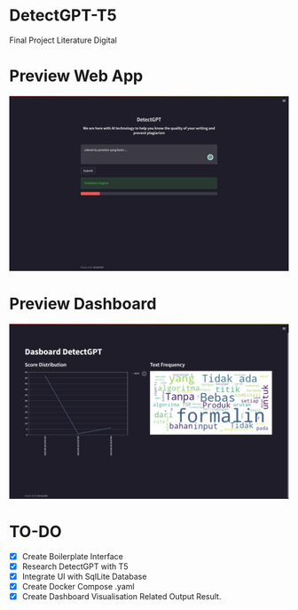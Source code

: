 # DetectGPT-T5
Final Project Literature Digital

# Preview Web App
![](static/preview_app.jpeg)

# Preview Dashboard
![](static/preview_dashboard.jpeg)

# TO-DO
- [x] Create Boilerplate Interface
- [x] Research DetectGPT with T5
- [x] Integrate UI with SqlLite Database
- [x] Create Docker Compose .yaml
- [x] Create Dashboard Visualisation Related Output Result.